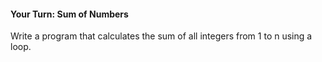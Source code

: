 #### Your Turn: Sum of Numbers

Write a program that calculates the sum of all integers from 1 to n using a loop.